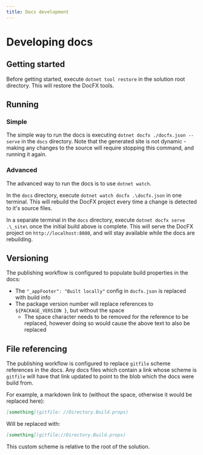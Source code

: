 ```yaml
---
title: Docs development
---
```


# Developing docs

## Getting started
Before getting started, execute `dotnet tool restore` in the solution root directory. This will restore the DocFX tools.

## Running

### Simple
The simple way to run the docs is executing `dotnet docfx ./docfx.json --serve` in the `docs` directory.
Note that the generated site is not dynamic - making any changes to the source will require stopping this command, and running it again.

### Advanced
The advanced way to run the docs is to use `dotnet watch`.

In the `docs` directory, execute `dotnet watch docfx .\docfx.json` in one terminal.
This will rebuild the DocFX project every time a change is detected to it's source files.

In a separate terminal in the `docs` directory, execute `dotnet docfx serve .\_site\` once the initial build above is complete.
This will serve the DocFX project on `http://localhost:8080`, and will stay available while the docs are rebuilding.

## Versioning
The publishing workflow is configured to populate build properties in the docs:
- The `"_appFooter": "Built locally"` config in `docfx.json` is replaced with build info
- The package version number will replace references to `${PACKAGE_VERSION }`, but without the space
    - The space character needs to be removed for the reference to be replaced, however doing so would cause the above text to also be replaced

## File referencing
The publishing workflow is configured to replace `gitfile` scheme references in the docs.
Any docs files which contain a link whose scheme is `gitfile` will have that link updated to point to the blob which the docs were build from.

For example, a markdown link to (without the space, otherwise it would be replaced here):
```md
[something](gitfile: //Directory.Build.props)
```

Will be replaced with:
```md
[something](gitfile://Directory.Build.props)
```

This custom scheme is relative to the root of the solution.
